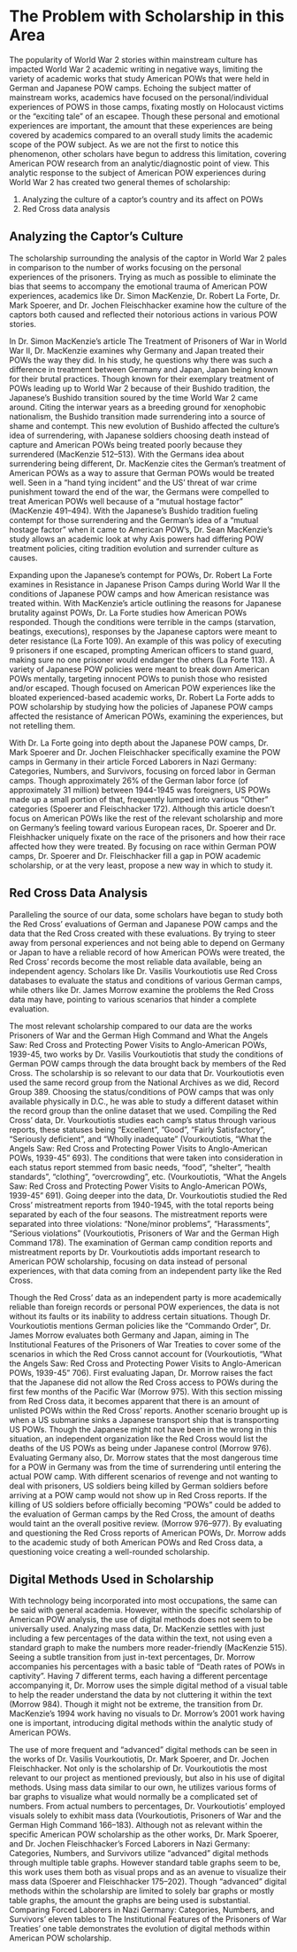 # The Problem with Scholarship in this Area


The popularity of World War 2 stories within mainstream culture has impacted World War 2 academic writing in negative ways, limiting the variety of academic works that study American POWs that were held in German and Japanese POW camps. Echoing the subject matter of mainstream works, academics have focused on the personal/individual experiences of POWS in those camps, fixating mostly on Holocaust victims or the “exciting tale” of an escapee. Though these personal and emotional experiences are important, the amount that these experiences are being covered by academics compared to an overall study limits the academic scope of the POW subject. As we are not the first to notice this phenomenon, other scholars have begun to address this limitation, covering American POW research from an analytic/diagnostic point of view. This analytic response to the subject of American POW experiences during World War 2 has created two general themes of scholarship:

  1. Analyzing the culture of a captor’s country and its affect on POWs
  2. Red Cross data analysis

## Analyzing the Captor’s Culture

The scholarship surrounding the analysis of the captor in World War 2 pales in comparison to the number of works focusing on the personal experiences of the prisoners. Trying as much as possible to eliminate the bias that seems to accompany the emotional trauma of American POW experiences, academics like Dr. Simon MacKenzie, Dr. Robert La Forte, Dr. Mark Spoerer, and Dr. Jochen Fleischhacker examine how the culture of the captors both caused and reflected their notorious actions in various POW stories.

In Dr. Simon MacKenzie’s article The Treatment of Prisoners of War in World War II, Dr. MacKenzie examines why Germany and Japan treated their POWs the way they did. In his study, he questions why there was such a difference in treatment between Germany and Japan, Japan being known for their brutal practices. Though known for their exemplary treatment of POWs leading up to World War 2 because of their Bushido tradition, the Japanese’s Bushido transition soured by the time World War 2 came around. Citing the interwar years as a breeding ground for xenophobic nationalism, the Bushido transition made surrendering into a source of shame and contempt. This new evolution of Bushido affected the culture’s idea of surrendering, with Japanese soldiers choosing death instead of capture and American POWs being treated poorly because they surrendered (MacKenzie 512–513). With the Germans idea about surrendering being different, Dr. MacKenzie cites the German’s treatment of American POWs as a way to assure that German POWs would be treated well. Seen in a “hand tying incident” and the US’ threat of war crime punishment toward the end of the war, the Germans were compelled to treat American POWs well because of a “mutual hostage factor” (MacKenzie 491–494). With the Japanese’s Bushido tradition fueling contempt for those surrendering and the German’s idea of a “mutual hostage factor” when it came to American POW’s, Dr. Sean MacKenzie’s study allows an academic look at why Axis powers had differing POW treatment policies, citing tradition evolution and surrender culture as causes.

Expanding upon the Japanese’s contempt for POWs, Dr. Robert La Forte examines in Resistance in Japanese Prison Camps during World War II the conditions of Japanese POW camps and how American resistance was treated within. With MacKenzie’s article outlining the reasons for Japanese brutality against POWs, Dr. La Forte studies how American POWs responded. Though the conditions were terrible in the camps (starvation, beatings, executions), responses by the Japanese captors were meant to deter resistance (La Forte 109). An example of this was policy of executing 9 prisoners if one escaped, prompting American officers to stand guard, making sure no one prisoner would endanger the others (La Forte 113). A variety of Japanese POW policies were meant to break down American POWs mentally, targeting innocent POWs to punish those who resisted and/or escaped. Though focused on American POW experiences like the bloated experienced-based academic works, Dr. Robert La Forte adds to POW scholarship by studying how the policies of Japanese POW camps affected the resistance of American POWs, examining the experiences, but not retelling them.

With Dr. La Forte going into depth about the Japanese POW camps, Dr. Mark Spoerer and Dr. Jochen Fleischhacker specifically examine the POW camps in Germany in their article Forced Laborers in Nazi Germany: Categories, Numbers, and Survivors, focusing on forced labor in German camps. Though approximately 26% of the German labor force (of approximately 31 million) between 1944-1945 was foreigners, US POWs made up a small portion of that, frequently lumped into various “Other” categories (Spoerer and Fleischhacker 172). Although this article doesn’t focus on American POWs like the rest of the relevant scholarship and more on Germany’s feeling toward various European races, Dr. Spoerer and Dr. Fleishhacker uniquely fixate on the race of the prisoners and how their race affected how they were treated. By focusing on race within German POW camps, Dr. Spoerer and Dr. Fleischhacker fill a gap in POW academic scholarship, or at the very least, propose a new way in which to study it.

## Red Cross Data Analysis

Paralleling the source of our data, some scholars have began to study both the Red Cross’ evaluations of German and Japanese POW camps and the data that the Red Cross created with these evaluations. By trying to steer away from personal experiences and not being able to depend on Germany or Japan to have a reliable record of how American POWs were treated, the Red Cross’ records become the most reliable data available, being an independent agency. Scholars like Dr. Vasilis Vourkoutiotis use Red Cross databases to evaluate the status and conditions of various German camps, while others like Dr. James Morrow examine the problems the Red Cross data may have, pointing to various scenarios that hinder a complete evaluation.

The most relevant scholarship compared to our data are the works Prisoners of War and the German High Command and What the Angels Saw: Red Cross and Protecting Power Visits to Anglo-American POWs, 1939-45, two works by Dr. Vasilis Vourkoutiotis that study the conditions of German POW camps through the data brought back by members of the Red Cross. The scholarship is so relevant to our data that Dr. Vourkoutiotis even used the same record group from the National Archives as we did, Record Group 389. Choosing the status/conditions of POW camps that was only available physically in D.C., he was able to study a different dataset within the record group than the online dataset that we used. Compiling the Red Cross’ data, Dr. Vourkoutiotis studies each camp’s status through various reports, these statuses being “Excellent”, ”Good”, “Fairly Satisfactory”, “Seriously deficient”, and “Wholly inadequate” (Vourkoutiotis, “What the Angels Saw: Red Cross and Protecting Power Visits to Anglo-American POWs, 1939-45” 693). The conditions that were taken into consideration in each status report stemmed from basic needs, “food”, “shelter”, “health standards”, “clothing”, “overcrowding”, etc. (Vourkoutiotis, “What the Angels Saw: Red Cross and Protecting Power Visits to Anglo-American POWs, 1939-45” 691). Going deeper into the data, Dr. Vourkoutiotis studied the Red Cross’ mistreatment reports from 1940-1945, with the total reports being separated by each of the four seasons. The mistreatment reports were separated into three violations: “None/minor problems”, “Harassments”, “Serious violations” (Vourkoutiotis, Prisoners of War and the German High Command 178). The examination of German camp condition reports and mistreatment reports by Dr. Vourkoutiotis adds important research to American POW scholarship, focusing on data instead of personal experiences, with that data coming from an independent party like the Red Cross.

Though the Red Cross’ data as an independent party is more academically reliable than foreign records or personal POW experiences, the data is not without its faults or its inability to address certain situations. Though Dr. Vourkoutiotis mentions German policies like the “Commando Order”, Dr. James Morrow evaluates both Germany and Japan, aiming in The Institutional Features of the Prisoners of War Treaties to cover some of the scenarios in which the Red Cross cannot account for (Vourkoutiotis, “What the Angels Saw: Red Cross and Protecting Power Visits to Anglo-American POWs, 1939-45” 706). First evaluating Japan, Dr. Morrow raises the fact that the Japanese did not allow the Red Cross access to POWs during the first few months of the Pacific War (Morrow 975). With this section missing from Red Cross data, it becomes apparent that there is an amount of unlisted POWs within the Red Cross’ reports. Another scenario brought up is when a US submarine sinks a Japanese transport ship that is transporting US POWs. Though the Japanese might not have been in the wrong in this situation, an independent organization like the Red Cross would list the deaths of the US POWs as being under Japanese control (Morrow 976). Evaluating Germany also, Dr. Morrow states that the most dangerous time for a POW in Germany was from the time of surrendering until entering the actual POW camp. With different scenarios of revenge and not wanting to deal with prisoners, US soldiers being killed by German soldiers before arriving at a POW camp would not show up in Red Cross reports. If the killing of US soldiers before officially becoming “POWs” could be added to the evaluation of German camps by the Red Cross, the amount of deaths would taint an the overall positive review. (Morrow 976–977). By evaluating and questioning the Red Cross reports of American POWs, Dr. Morrow adds to the academic study of both American POWs and Red Cross data, a questioning voice creating a well-rounded scholarship.

## Digital Methods Used in Scholarship

With technology being incorporated into most occupations, the same can be said with general academia. However, within the specific scholarship of American POW analysis, the use of digital methods does not seem to be universally used. Analyzing mass data, Dr. MacKenzie settles with just including a few percentages of the data within the text, not using even a standard graph to make the numbers more reader-friendly (MacKenzie 515). Seeing a subtle transition from just in-text percentages, Dr. Morrow accompanies his percentages with a basic table of “Death rates of POWs in captivity”. Having 7 different terms, each having a different percentage accompanying it, Dr. Morrow uses the simple digital method of a visual table to help the reader understand the data by not cluttering it within the text (Morrow 984). Though it might not be extreme, the transition from Dr. MacKenzie’s 1994 work having no visuals to Dr. Morrow’s 2001 work having one is important, introducing digital methods within the analytic study of American POWs.

The use of more frequent and “advanced” digital methods can be seen in the works of Dr. Vasilis Vourkoutiotis, Dr. Mark Spoerer, and Dr. Jochen Fleischhacker.  Not only is the scholarship of Dr. Vourkoutiotis the most relevant to our project as mentioned previously, but also in his use of digital methods. Using mass data similar to our own, he utilizes various forms of bar graphs to visualize what would normally be a complicated set of numbers. From actual numbers to percentages, Dr. Vourkoutiotis’ employed visuals solely to exhibit mass data (Vourkoutiotis, Prisoners of War and the German High Command 166–183). Although not as relevant within the specific American POW scholarship as the other works, Dr. Mark Spoerer, and Dr. Jochen Fleischhacker’s Forced Laborers in Nazi Germany: Categories, Numbers, and Survivors utilize “advanced” digital methods through multiple table graphs. However standard table graphs seem to be, this work uses them both as visual props and as an avenue to visualize their mass data (Spoerer and Fleischhacker 175–202). Though “advanced” digital methods within the scholarship are limited to solely bar graphs or mostly table graphs, the amount the graphs are being used is substantial. Comparing Forced Laborers in Nazi Germany: Categories, Numbers, and Survivors’ eleven tables to The Institutional Features of the Prisoners of War Treaties’ one table demonstrates the evolution of digital methods within American POW scholarship.
